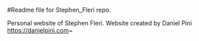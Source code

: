 #Readme file for Stephen_Fleri repo.

Personal website of Stephen Fleri.
Website created by Daniel Pini https://danielpini.com~
